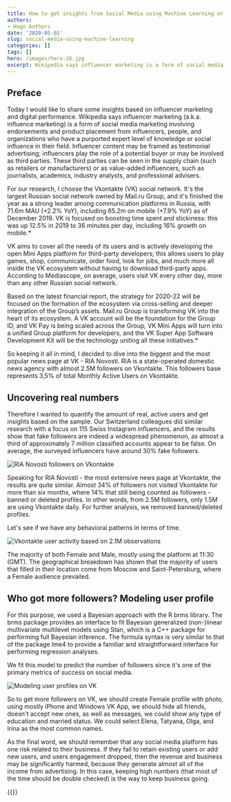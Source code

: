 ```yaml
---
title: How to get insights from Social Media using Machine Learning or why you shouldn't trust everything you see
authors:
- Hugo Authors
date: '2020-05-02'
slug: social-media-using-machine-learning
categories: []
tags: []
hero: /images/hero-16.jpg
excerpt: Wikipedia says influencer marketing is a form of social media marketing involving endorsements and product placement from influencers, people and organizations who have a purported expert level of knowledge or social influence in their field.
---
```


## Preface

Today I would like to share some insights based on influencer marketing and digital performance. Wikipedia says influencer marketing (a.k.a. influence marketing) is a form of social media marketing involving endorsements and product placement from influencers, people, and organizations who have a purported expert level of knowledge or social influence in their field. Influencer content may be framed as testimonial advertising; influencers play the role of a potential buyer or may be involved as third parties. These third parties can be seen in the supply chain (such as retailers or manufacturers) or as value-added influencers, such as journalists, academics, industry analysts, and professional advisers. 

For our research, I choose the Vkontakte (VK) social network. It's the largest Russian social network owned by Mail.ru Group, and it's finished the year as a strong leader among communication platforms in Russia, with 71.6m MAU (+2.2% YoY), including 65.2m on mobile (+7.9% YoY) as of December 2019. VK is focused on boosting time spent and stickiness: this was up 12.5% in 2019 to 36 minutes per day, including 16% growth on mobile.* 

VK aims to cover all the needs of its users and is actively developing the open Mini Apps platform for third-party developers; this allows users to play games, shop, communicate, order food, look for jobs, and much more all inside the VK ecosystem without having to download third-party apps. According to Mediascope, on average, users visit VK every other day, more than any other Russian social network.

Based on the latest financial report, the strategy for 2020-22 will be focused on the formation of the ecosystem via cross-selling and deeper integration of the Group’s assets. Mail.ru Group is transforming VK into the heart of its ecosystem. A VK account will be the foundation for the Group ID, and VK Pay is being scaled across the Group, VK Mini Apps will turn into a unified Group platform for developers, and the VK Super App Software Development Kit will be the technology uniting all these initiatives.*

So keeping it all in mind, I decided to dive into the biggest and the most popular news page at VK - RIA Novosti. RIA is a state-operated domestic news agency with almost 2.5M followers on Vkontakte. This followers base represents 3,5% of total Monthly Active Users on Vkontakte.

## Uncovering real numbers

Therefore I wanted to quantify the amount of real, active users and get insights based on the sample. Our Switzerland colleagues did similar research with a focus on 115 Swiss Instagram influencers, and the results show that fake followers are indeed a widespread phenomenon, as almost a third of approximately 7 million classified accounts appear to be false. On average, the surveyed influencers have around 30% fake followers.


![RIA Novosti followers on Vkontakte](/post/social-media-using-machine-learning_files/followers.png)

Speaking for RIA Novosti - the most extensive news page at Vkontakte, the results are quite similar. Almost 34% of followers not visited Vkontakte for more than six months, where 14% that still being counted as followers - banned or deleted profiles. In other words, from 2.5M followers, only 1.5M are using Vkontakte daily. For further analysis, we removed banned/deleted profiles.

Let's see if we have any behavioral patterns in terms of time.

![Vkontakte user activity based on 2.1M observations](/post/social-media-using-machine-learning_files/time.png)

The majority of both Female and Male, mostly using the platform at 11:30 (GMT). The geographical breakdown has shown that the majority of users that filled in their location come from Moscow and Saint-Petersburg, where a Female audience prevailed. 


## Who got more followers? Modeling user profile

For this purpose, we used a Bayesian approach with the R brms library. The brms package provides an interface to fit Bayesian generalized (non-)linear multivariate multilevel models using Stan, which is a C++ package for performing full Bayesian inference. The formula syntax is very similar to that of the package lme4 to provide a familiar and straightforward interface for performing regression analyses. 

We fit this model to predict the number of followers since it's one of the primary metrics of success on social media.

![Modeling user profiles on VK](/post/social-media-using-machine-learning_files/Rplot.png)

So to get more followers on VK, we should create Female profile with photo, using mostly iPhone and Windows VK App, we should hide all friends, doesn't accept new ones, as well as messages, we could show any type of education and married status. We could select Elena, Tatyana, Olga, and Irina as the most common names. 

As the final word, we should remember that any social media platform has one risk related to their business. If they fail to retain existing users or add new users, and users engagement dropped, then the revenue and business may be significantly harmed, because they generate almost all of the income from advertising. In this case, keeping high numbers (that most of the time should be double checked) is the way to keep business going.














{{<subscribe email = "your@email.com">}}
